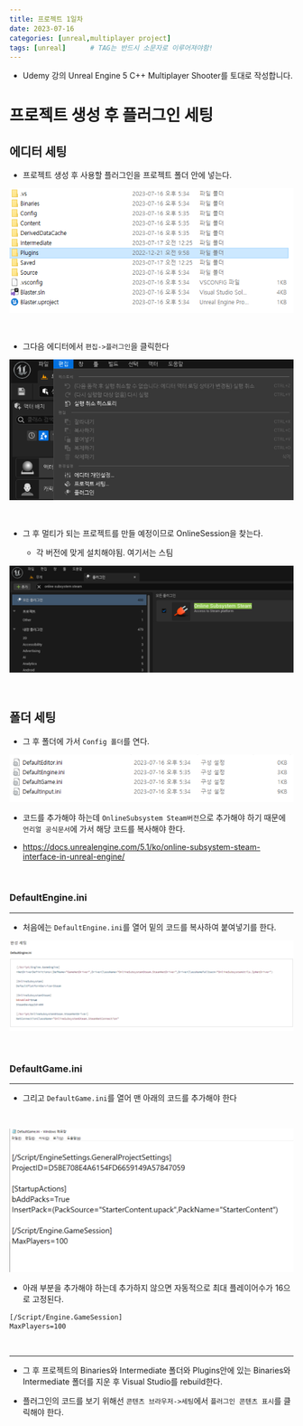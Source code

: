 ```yaml
---
title: 프로젝트 1일차
date: 2023-07-16
categories: [unreal,multiplayer project]
tags: [unreal]		# TAG는 반드시 소문자로 이루어져야함!
---
```


* Udemy 강의 Unreal Engine 5 C++ Multiplayer Shooter를 토대로 작성합니다.


**프로젝트 생성 후 플러그인 세팅**
===========

## 에디터 세팅

* 프로젝트 생성 후 사용할 플러그인을 프로젝트 폴더 안에 넣는다.


<p align="center"><img src="./../.../../../../assets/img/Unreal/MultiPlayer/ProjectCreate/프로젝트안에%20플러그인.png"></p>

<Br>

* 그다음 에디터에서 `편집->플러그인`을 클릭한다


<p align="center"><img src="./../.../../../../assets/img/Unreal/MultiPlayer/ProjectCreate/편집-플러그인.png"></p>

<br>

* 그 후 멀티가 되는 프로젝트를 만들 예정이므로 OnlineSession을 찾는다.

  * 각 버전에 맞게 설치해야됨. 여기서는 스팀

<p align="center"><img src="./../.../../../../assets/img/Unreal/MultiPlayer/ProjectCreate/Steam전용%20서브시스템.png"></p>


<br>

## 폴더 세팅

* 그 후 폴더에 가서 `Config 폴더`를 연다.


<p align="center"><img src="./../.../../../../assets/img/Unreal/MultiPlayer/ProjectCreate/ini파일.png">

<br>

* 코드를 추가해야 하는데 `OnlineSubsystem Steam버전`으로 추가해야 하기 때문에 `언리얼 공식문서`에 가서 해당 코드를 복사해야 한다.


* <https://docs.unrealengine.com/5.1/ko/online-subsystem-steam-interface-in-unreal-engine/>

<br>

### DefaultEngine.ini
--------------------------


* 처음에는 `DefaultEngine.ini`를 열어 밑의 코드를 복사하여 붙여넣기를 한다.

<p align="center"><img src="./../.../../../../assets/img/Unreal/MultiPlayer/ProjectCreate/언리얼%20공식문서%20온라인시스템%20완성세팅.png"></p>

<br>

### DefaultGame.ini
----------------------

* 그리고 `DefaultGame.ini`를 열어 맨 아래의 코드를 추가해야 한다

<br>

<p align="center"><img src="./../.../../../../assets/img/Unreal/MultiPlayer/ProjectCreate/GameEngineini파일-설정안하면기본플레이어16이최대.png"></p>



* 아래 부분을 추가해야 하는데 추가하지 않으면 자동적으로 최대 플레이어수가 16으로 고정된다.

```
[/Script/Engine.GameSession]
MaxPlayers=100
```

<br>

-------

* 그 후 프로젝트의 Binaries와 Intermediate 폴더와 Plugins안에 있는 Binaries와 Intermediate 폴더를 지운 후 Visual Studio를 rebuild한다.


* 플러그인의 코드를 보기 위해선 `콘텐츠 브라우저->세팅`에서 `플러그인 콘텐츠 표시`를 클릭해야 한다.
